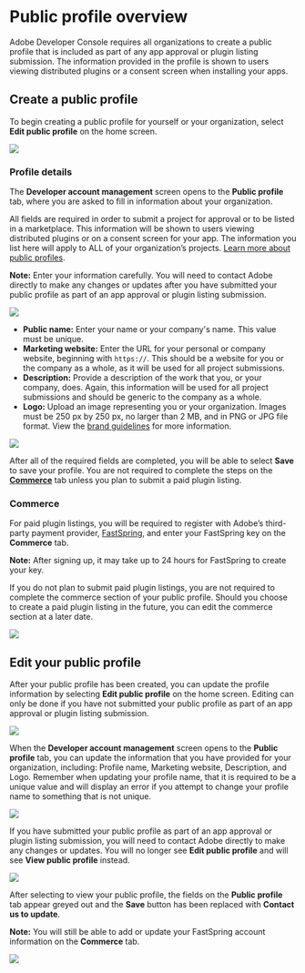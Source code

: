 # Public profile overview

Adobe Developer Console requires all organizations to create a public profile that is included as part of any app approval or plugin listing submission. The information provided in the profile is shown to users viewing distributed plugins or a consent screen when installing your apps.

## Create a public profile

To begin creating a public profile for yourself or your organization, select **Edit public profile** on the home screen.

![](images/public-profile-button.png)

### Profile details

The **Developer account management** screen opens to the **Public profile** tab, where you are asked to fill in information about your organization.

All fields are required in order to submit a project for approval or to be listed in a marketplace. This information will be shown to users viewing distributed plugins or on a consent screen for your app. The information you list here will apply to ALL of your organization’s projects. [Learn more about public profiles](https://adobexdplatform.com/plugin-docs/distribution/how-to-submit-to-plugin-manager.html).

**Note:** Enter your information carefully. You will need to contact Adobe directly to make any changes or updates after you have submitted your public profile as part of an app approval or plugin listing submission.

![](images/public-profile-create.png)

* **Public name:** Enter your name or your company's name. This value must be unique.
* **Marketing website:** Enter the URL for your personal or company website, beginning with `https://`. This should be a website for you or the company as a whole, as it will be used for all project submissions.
* **Description:** Provide a description of the work that you, or your company, does. Again, this information will be used for all project submissions and should be generic to the company as a whole.
* **Logo:** Upload an image representing you or your organization. Images must be 250 px by 250 px, no larger than 2 MB, and in PNG or JPG file format. View the [brand guidelines](https://partners.adobe.com/content/dam/tep_assets/public/public_1/documents/Adobe-Creative-Cloud-Developer-Brand-Guide.pdf) for more information.

![](images/public-profile-complete.png)

After all of the required fields are completed, you will be able to select **Save** to save your profile. You are not required to complete the steps on the **[Commerce](#commerce)** tab unless you plan to submit a paid plugin listing.

### Commerce

For paid plugin listings, you will be required to register with Adobe’s third-party payment provider, [FastSpring](https://fastspring.com/), and enter your FastSpring key on the **Commerce** tab. 

**Note:** After signing up, it may take up to 24 hours for FastSpring to create your key.

If you do not plan to submit paid plugin listings, you are not required to complete the commerce section of your public profile. Should you choose to create a paid plugin listing in the future, you can edit the commerce section at a later date.

![](images/public-profile-commerce.png)

## Edit your public profile

After your public profile has been created, you can update the profile information by selecting **Edit public profile** on the home screen. Editing can only be done if you have not submitted your public profile as part of an app approval or plugin listing submission.

![](images/public-profile-button.png)

When the **Developer account management** screen opens to the **Public profile** tab, you can update the information that you have provided for your organization, including: Profile name, Marketing website, Description, and Logo. Remember when updating your profile name, that it is required to be a unique value and will display an error if you attempt to change your profile name to something that is not unique.

![](images/public-profile-edit.png)

If you have submitted your public profile as part of an app approval or plugin listing submission, you will need to contact Adobe directly to make any changes or updates. You will no longer see **Edit public profile** and will see **View public profile** instead. 

![](images/public-profile-view-only.png)

After selecting to view your public profile, the fields on the **Public profile** tab appear greyed out and the **Save** button has been replaced with **Contact us to update**. 

**Note:** You will still be able to add or update your FastSpring account information on the **Commerce** tab.

![](images/public-profile-contact-to-update.png)